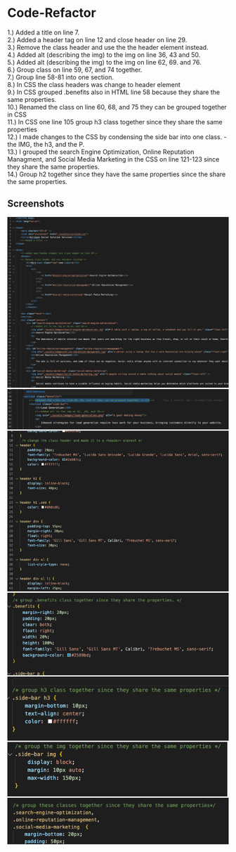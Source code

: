 
# Code-Refactor
1.) Added a title on line 7.
<br>
2.) Added a header tag on line 12 and close header on line 29.
<br>
3.) Remove the class header and use the the header element instead.
<br>
4.) Added alt (describing the img) to the img on line 36, 43 and 50.
<br>
5.) Added alt (describing the img) to the img on line 62, 69. and 76.
<br>
6.)  Group class on line 59, 67, and 74 together.
<br>
7.) Group line 58-81 into one section. 
<br>
8.) In CSS the class headers was change to header element
<br>
9.) In CSS grouped .benefits also in HTML line 58 because they share the same properties.
<br>
10.) Renamed the class on line 60, 68, and 75 they can be grouped together in CSS
<br>
11.) In CSS one line 105 group h3 class together since they share the same properties
<br>
12.) I made changes to the CSS by condensing the side bar into one class.
 -the IMG, the h3, and the P.
 <br>
 13.) I grouped the search Engine Optimization, Online Reputation Managment, and Social Media Marketing in the CSS on line 121-123 since they share the same properties.
 <br>
 14.)  Group h2 together since they have the same properties since the share the same properties.

## Screenshots
![screenshot](./assets/images/screenshot1.png)
![screenshot](./assets/images/screenshot2.png)
![screenshot](./assets/images/screenshot3.png)
![screenshot](./assets/images/screenshot4.png)
![screenshot](./assets/images/screenshot5.png)
![screenshot](./assets/images/screenshot6.png)
![screenshot](./assets/images/screenshot7.png)

